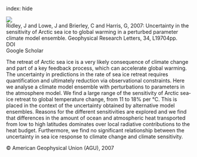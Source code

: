 index: hide

<div class="Citation">
    <div class="Citation-thumb CitationThumb-linked"  data-href="https://doi.org/10.1029/2007gl031209">
      <img src="https://static.claimspace.cloud/climate-study-static/refs/thumbs/12/Ridley_et_al_2007-thumb.png" />
    </div>

  <div class="Citation-body">
    <div class="Citation-text">Ridley, J and Lowe, J and Brierley, C and Harris, G, 2007: Uncertainty in the sensitivity of Arctic sea ice to global warming in a perturbed parameter climate model ensemble. <span class="Article-journal">Geophysical Research Letters, </span><span class="Article-volume">34, </span>L19704pp.</div>
    <div class="Citation-links">
      <div class="CitationLink" data-href="https://doi.org/10.1029/2007gl031209">
        <div class="CitationLink-icon CitationLink-Doi"></div>
        <div class="CitationLink-text">DOI</div>
      </div>
      <div class="CitationLink" data-href="https://scholar.google.com/scholar?q=10.1029/2007gl031209">
        <div class="CitationLink-icon CitationLink-Scholar"></div>
        <div class="CitationLink-text">Google Scholar</div>
      </div>
    </div>
  </div>
</div>

The retreat of Arctic sea ice is a very likely consequence of climate change and part of a key feedback process, which can accelerate global warming. The uncertainty in predictions in the rate of sea ice retreat requires quantification and ultimately reduction via observational constraints. Here we analyse a climate model ensemble with perturbations to parameters in the atmosphere model. We find a large range of the sensitivity of Arctic sea‐ice retreat to global temperature change, from 11 to 18% per °C. This is placed in the context of the uncertainty obtained by alternative model ensembles. Reasons for the different sensitivities are explored and we find that differences in the amount of ocean and atmospheric heat transported from low to high latitudes dominates over local radiative contributions to the heat budget. Furthermore, we find no significant relationship between the uncertainty in sea ice response to climate change and climate sensitivity.

<div class="Citation-copy">
&copy; American Geophysical Union (AGU), 2007
</div>